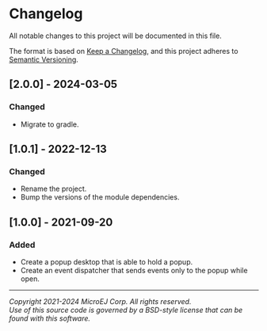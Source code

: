 # Changelog

All notable changes to this project will be documented in this file.

The format is based on [Keep a Changelog](https://keepachangelog.com/en/1.0.0/),
and this project adheres to [Semantic Versioning](https://semver.org/spec/v2.0.0.html).

## [2.0.0] - 2024-03-05

### Changed

- Migrate to gradle.

## [1.0.1] - 2022-12-13

### Changed

- Rename the project.
- Bump the versions of the module dependencies.

## [1.0.0] - 2021-09-20

### Added

- Create a popup desktop that is able to hold a popup.
- Create an event dispatcher that sends events only to the popup while open.

---  
_Copyright 2021-2024 MicroEJ Corp. All rights reserved._  
_Use of this source code is governed by a BSD-style license that can be found with this software._  